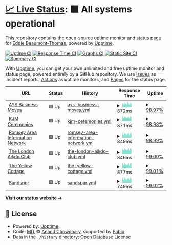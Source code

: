# [📈 Live Status](https://eddiebt.github.io/BTCWebMonitor): <!--live status--> **🟩 All systems operational**

This repository contains the open-source uptime monitor and status page for [Eddie Beaumont-Thomas](http://www.beaumont-thomas.com), powered by [Upptime](https://github.com/upptime/upptime).

[![Uptime CI](https://github.com/eddiebt/BTCWebMonitor/workflows/Uptime%20CI/badge.svg)](https://github.com/eddiebt/BTCWebMonitor/actions?query=workflow%3A%22Uptime+CI%22)
[![Response Time CI](https://github.com/eddiebt/BTCWebMonitor/workflows/Response%20Time%20CI/badge.svg)](https://github.com/eddiebt/BTCWebMonitor/actions?query=workflow%3A%22Response+Time+CI%22)
[![Graphs CI](https://github.com/eddiebt/BTCWebMonitor/workflows/Graphs%20CI/badge.svg)](https://github.com/eddiebt/BTCWebMonitor/actions?query=workflow%3A%22Graphs+CI%22)
[![Static Site CI](https://github.com/eddiebt/BTCWebMonitor/workflows/Static%20Site%20CI/badge.svg)](https://github.com/eddiebt/BTCWebMonitor/actions?query=workflow%3A%22Static+Site+CI%22)
[![Summary CI](https://github.com/eddiebt/BTCWebMonitor/workflows/Summary%20CI/badge.svg)](https://github.com/eddiebt/BTCWebMonitor/actions?query=workflow%3A%22Summary+CI%22)

With [Upptime](https://upptime.js.org), you can get your own unlimited and free uptime monitor and status page, powered entirely by a GitHub repository. We use [Issues](https://github.com/eddiebt/BTCWebMonitor/issues) as incident reports, [Actions](https://github.com/eddiebt/BTCWebMonitor/actions) as uptime monitors, and [Pages](https://eddiebt.github.io/BTCWebMonitor) for the status page.

<!--start: status pages-->
<!-- This summary is generated by Upptime (https://github.com/upptime/upptime) -->
<!-- Do not edit this manually, your changes will be overwritten -->
<!-- prettier-ignore -->
| URL | Status | History | Response Time | Uptime |
| --- | ------ | ------- | ------------- | ------ |
| <img alt="" src="https://icons.duckduckgo.com/ip3/aysbusinessmoves.co.uk.ico" height="13"> [AYS Business Moves](https://aysbusinessmoves.co.uk/) | 🟩 Up | [ays-business-moves.yml](https://github.com/eddiebt/BTCWebMonitor/commits/HEAD/history/ays-business-moves.yml) | <details><summary><img alt="Response time graph" src="./graphs/ays-business-moves/response-time-week.png" height="20"> 872ms</summary><br><a href="https://eddiebt.github.io/BTCWebMonitor/history/ays-business-moves"><img alt="Response time 841" src="https://img.shields.io/endpoint?url=https%3A%2F%2Fraw.githubusercontent.com%2Feddiebt%2FBTCWebMonitor%2FHEAD%2Fapi%2Fays-business-moves%2Fresponse-time.json"></a><br><a href="https://eddiebt.github.io/BTCWebMonitor/history/ays-business-moves"><img alt="24-hour response time 887" src="https://img.shields.io/endpoint?url=https%3A%2F%2Fraw.githubusercontent.com%2Feddiebt%2FBTCWebMonitor%2FHEAD%2Fapi%2Fays-business-moves%2Fresponse-time-day.json"></a><br><a href="https://eddiebt.github.io/BTCWebMonitor/history/ays-business-moves"><img alt="7-day response time 872" src="https://img.shields.io/endpoint?url=https%3A%2F%2Fraw.githubusercontent.com%2Feddiebt%2FBTCWebMonitor%2FHEAD%2Fapi%2Fays-business-moves%2Fresponse-time-week.json"></a><br><a href="https://eddiebt.github.io/BTCWebMonitor/history/ays-business-moves"><img alt="30-day response time 909" src="https://img.shields.io/endpoint?url=https%3A%2F%2Fraw.githubusercontent.com%2Feddiebt%2FBTCWebMonitor%2FHEAD%2Fapi%2Fays-business-moves%2Fresponse-time-month.json"></a><br><a href="https://eddiebt.github.io/BTCWebMonitor/history/ays-business-moves"><img alt="1-year response time 841" src="https://img.shields.io/endpoint?url=https%3A%2F%2Fraw.githubusercontent.com%2Feddiebt%2FBTCWebMonitor%2FHEAD%2Fapi%2Fays-business-moves%2Fresponse-time-year.json"></a></details> | <details><summary><a href="https://eddiebt.github.io/BTCWebMonitor/history/ays-business-moves">98.97%</a></summary><a href="https://eddiebt.github.io/BTCWebMonitor/history/ays-business-moves"><img alt="All-time uptime 99.94%" src="https://img.shields.io/endpoint?url=https%3A%2F%2Fraw.githubusercontent.com%2Feddiebt%2FBTCWebMonitor%2FHEAD%2Fapi%2Fays-business-moves%2Fuptime.json"></a><br><a href="https://eddiebt.github.io/BTCWebMonitor/history/ays-business-moves"><img alt="24-hour uptime 100.00%" src="https://img.shields.io/endpoint?url=https%3A%2F%2Fraw.githubusercontent.com%2Feddiebt%2FBTCWebMonitor%2FHEAD%2Fapi%2Fays-business-moves%2Fuptime-day.json"></a><br><a href="https://eddiebt.github.io/BTCWebMonitor/history/ays-business-moves"><img alt="7-day uptime 98.97%" src="https://img.shields.io/endpoint?url=https%3A%2F%2Fraw.githubusercontent.com%2Feddiebt%2FBTCWebMonitor%2FHEAD%2Fapi%2Fays-business-moves%2Fuptime-week.json"></a><br><a href="https://eddiebt.github.io/BTCWebMonitor/history/ays-business-moves"><img alt="30-day uptime 99.76%" src="https://img.shields.io/endpoint?url=https%3A%2F%2Fraw.githubusercontent.com%2Feddiebt%2FBTCWebMonitor%2FHEAD%2Fapi%2Fays-business-moves%2Fuptime-month.json"></a><br><a href="https://eddiebt.github.io/BTCWebMonitor/history/ays-business-moves"><img alt="1-year uptime 99.94%" src="https://img.shields.io/endpoint?url=https%3A%2F%2Fraw.githubusercontent.com%2Feddiebt%2FBTCWebMonitor%2FHEAD%2Fapi%2Fays-business-moves%2Fuptime-year.json"></a></details>
| <img alt="" src="https://icons.duckduckgo.com/ip3/kjmceremonies.co.uk.ico" height="13"> [KJM Ceremonies](https://kjmceremonies.co.uk/) | 🟩 Up | [kjm-ceremonies.yml](https://github.com/eddiebt/BTCWebMonitor/commits/HEAD/history/kjm-ceremonies.yml) | <details><summary><img alt="Response time graph" src="./graphs/kjm-ceremonies/response-time-week.png" height="20"> 871ms</summary><br><a href="https://eddiebt.github.io/BTCWebMonitor/history/kjm-ceremonies"><img alt="Response time 858" src="https://img.shields.io/endpoint?url=https%3A%2F%2Fraw.githubusercontent.com%2Feddiebt%2FBTCWebMonitor%2FHEAD%2Fapi%2Fkjm-ceremonies%2Fresponse-time.json"></a><br><a href="https://eddiebt.github.io/BTCWebMonitor/history/kjm-ceremonies"><img alt="24-hour response time 940" src="https://img.shields.io/endpoint?url=https%3A%2F%2Fraw.githubusercontent.com%2Feddiebt%2FBTCWebMonitor%2FHEAD%2Fapi%2Fkjm-ceremonies%2Fresponse-time-day.json"></a><br><a href="https://eddiebt.github.io/BTCWebMonitor/history/kjm-ceremonies"><img alt="7-day response time 871" src="https://img.shields.io/endpoint?url=https%3A%2F%2Fraw.githubusercontent.com%2Feddiebt%2FBTCWebMonitor%2FHEAD%2Fapi%2Fkjm-ceremonies%2Fresponse-time-week.json"></a><br><a href="https://eddiebt.github.io/BTCWebMonitor/history/kjm-ceremonies"><img alt="30-day response time 839" src="https://img.shields.io/endpoint?url=https%3A%2F%2Fraw.githubusercontent.com%2Feddiebt%2FBTCWebMonitor%2FHEAD%2Fapi%2Fkjm-ceremonies%2Fresponse-time-month.json"></a><br><a href="https://eddiebt.github.io/BTCWebMonitor/history/kjm-ceremonies"><img alt="1-year response time 858" src="https://img.shields.io/endpoint?url=https%3A%2F%2Fraw.githubusercontent.com%2Feddiebt%2FBTCWebMonitor%2FHEAD%2Fapi%2Fkjm-ceremonies%2Fresponse-time-year.json"></a></details> | <details><summary><a href="https://eddiebt.github.io/BTCWebMonitor/history/kjm-ceremonies">98.98%</a></summary><a href="https://eddiebt.github.io/BTCWebMonitor/history/kjm-ceremonies"><img alt="All-time uptime 99.94%" src="https://img.shields.io/endpoint?url=https%3A%2F%2Fraw.githubusercontent.com%2Feddiebt%2FBTCWebMonitor%2FHEAD%2Fapi%2Fkjm-ceremonies%2Fuptime.json"></a><br><a href="https://eddiebt.github.io/BTCWebMonitor/history/kjm-ceremonies"><img alt="24-hour uptime 100.00%" src="https://img.shields.io/endpoint?url=https%3A%2F%2Fraw.githubusercontent.com%2Feddiebt%2FBTCWebMonitor%2FHEAD%2Fapi%2Fkjm-ceremonies%2Fuptime-day.json"></a><br><a href="https://eddiebt.github.io/BTCWebMonitor/history/kjm-ceremonies"><img alt="7-day uptime 98.98%" src="https://img.shields.io/endpoint?url=https%3A%2F%2Fraw.githubusercontent.com%2Feddiebt%2FBTCWebMonitor%2FHEAD%2Fapi%2Fkjm-ceremonies%2Fuptime-week.json"></a><br><a href="https://eddiebt.github.io/BTCWebMonitor/history/kjm-ceremonies"><img alt="30-day uptime 99.72%" src="https://img.shields.io/endpoint?url=https%3A%2F%2Fraw.githubusercontent.com%2Feddiebt%2FBTCWebMonitor%2FHEAD%2Fapi%2Fkjm-ceremonies%2Fuptime-month.json"></a><br><a href="https://eddiebt.github.io/BTCWebMonitor/history/kjm-ceremonies"><img alt="1-year uptime 99.94%" src="https://img.shields.io/endpoint?url=https%3A%2F%2Fraw.githubusercontent.com%2Feddiebt%2FBTCWebMonitor%2FHEAD%2Fapi%2Fkjm-ceremonies%2Fuptime-year.json"></a></details>
| <img alt="" src="https://icons.duckduckgo.com/ip3/romseyareainfo.net.ico" height="13"> [Romsey Area Information Network](https://romseyareainfo.net/) | 🟩 Up | [romsey-area-information-network.yml](https://github.com/eddiebt/BTCWebMonitor/commits/HEAD/history/romsey-area-information-network.yml) | <details><summary><img alt="Response time graph" src="./graphs/romsey-area-information-network/response-time-week.png" height="20"> 849ms</summary><br><a href="https://eddiebt.github.io/BTCWebMonitor/history/romsey-area-information-network"><img alt="Response time 800" src="https://img.shields.io/endpoint?url=https%3A%2F%2Fraw.githubusercontent.com%2Feddiebt%2FBTCWebMonitor%2FHEAD%2Fapi%2Fromsey-area-information-network%2Fresponse-time.json"></a><br><a href="https://eddiebt.github.io/BTCWebMonitor/history/romsey-area-information-network"><img alt="24-hour response time 961" src="https://img.shields.io/endpoint?url=https%3A%2F%2Fraw.githubusercontent.com%2Feddiebt%2FBTCWebMonitor%2FHEAD%2Fapi%2Fromsey-area-information-network%2Fresponse-time-day.json"></a><br><a href="https://eddiebt.github.io/BTCWebMonitor/history/romsey-area-information-network"><img alt="7-day response time 849" src="https://img.shields.io/endpoint?url=https%3A%2F%2Fraw.githubusercontent.com%2Feddiebt%2FBTCWebMonitor%2FHEAD%2Fapi%2Fromsey-area-information-network%2Fresponse-time-week.json"></a><br><a href="https://eddiebt.github.io/BTCWebMonitor/history/romsey-area-information-network"><img alt="30-day response time 821" src="https://img.shields.io/endpoint?url=https%3A%2F%2Fraw.githubusercontent.com%2Feddiebt%2FBTCWebMonitor%2FHEAD%2Fapi%2Fromsey-area-information-network%2Fresponse-time-month.json"></a><br><a href="https://eddiebt.github.io/BTCWebMonitor/history/romsey-area-information-network"><img alt="1-year response time 800" src="https://img.shields.io/endpoint?url=https%3A%2F%2Fraw.githubusercontent.com%2Feddiebt%2FBTCWebMonitor%2FHEAD%2Fapi%2Fromsey-area-information-network%2Fresponse-time-year.json"></a></details> | <details><summary><a href="https://eddiebt.github.io/BTCWebMonitor/history/romsey-area-information-network">98.99%</a></summary><a href="https://eddiebt.github.io/BTCWebMonitor/history/romsey-area-information-network"><img alt="All-time uptime 99.94%" src="https://img.shields.io/endpoint?url=https%3A%2F%2Fraw.githubusercontent.com%2Feddiebt%2FBTCWebMonitor%2FHEAD%2Fapi%2Fromsey-area-information-network%2Fuptime.json"></a><br><a href="https://eddiebt.github.io/BTCWebMonitor/history/romsey-area-information-network"><img alt="24-hour uptime 100.00%" src="https://img.shields.io/endpoint?url=https%3A%2F%2Fraw.githubusercontent.com%2Feddiebt%2FBTCWebMonitor%2FHEAD%2Fapi%2Fromsey-area-information-network%2Fuptime-day.json"></a><br><a href="https://eddiebt.github.io/BTCWebMonitor/history/romsey-area-information-network"><img alt="7-day uptime 98.99%" src="https://img.shields.io/endpoint?url=https%3A%2F%2Fraw.githubusercontent.com%2Feddiebt%2FBTCWebMonitor%2FHEAD%2Fapi%2Fromsey-area-information-network%2Fuptime-week.json"></a><br><a href="https://eddiebt.github.io/BTCWebMonitor/history/romsey-area-information-network"><img alt="30-day uptime 99.77%" src="https://img.shields.io/endpoint?url=https%3A%2F%2Fraw.githubusercontent.com%2Feddiebt%2FBTCWebMonitor%2FHEAD%2Fapi%2Fromsey-area-information-network%2Fuptime-month.json"></a><br><a href="https://eddiebt.github.io/BTCWebMonitor/history/romsey-area-information-network"><img alt="1-year uptime 99.94%" src="https://img.shields.io/endpoint?url=https%3A%2F%2Fraw.githubusercontent.com%2Feddiebt%2FBTCWebMonitor%2FHEAD%2Fapi%2Fromsey-area-information-network%2Fuptime-year.json"></a></details>
| <img alt="" src="https://icons.duckduckgo.com/ip3/thelondonaikidoclub.co.uk.ico" height="13"> [The London Aikdo Club](https://thelondonaikidoclub.co.uk/) | 🟩 Up | [the-london-aikdo-club.yml](https://github.com/eddiebt/BTCWebMonitor/commits/HEAD/history/the-london-aikdo-club.yml) | <details><summary><img alt="Response time graph" src="./graphs/the-london-aikdo-club/response-time-week.png" height="20"> 846ms</summary><br><a href="https://eddiebt.github.io/BTCWebMonitor/history/the-london-aikdo-club"><img alt="Response time 795" src="https://img.shields.io/endpoint?url=https%3A%2F%2Fraw.githubusercontent.com%2Feddiebt%2FBTCWebMonitor%2FHEAD%2Fapi%2Fthe-london-aikdo-club%2Fresponse-time.json"></a><br><a href="https://eddiebt.github.io/BTCWebMonitor/history/the-london-aikdo-club"><img alt="24-hour response time 933" src="https://img.shields.io/endpoint?url=https%3A%2F%2Fraw.githubusercontent.com%2Feddiebt%2FBTCWebMonitor%2FHEAD%2Fapi%2Fthe-london-aikdo-club%2Fresponse-time-day.json"></a><br><a href="https://eddiebt.github.io/BTCWebMonitor/history/the-london-aikdo-club"><img alt="7-day response time 846" src="https://img.shields.io/endpoint?url=https%3A%2F%2Fraw.githubusercontent.com%2Feddiebt%2FBTCWebMonitor%2FHEAD%2Fapi%2Fthe-london-aikdo-club%2Fresponse-time-week.json"></a><br><a href="https://eddiebt.github.io/BTCWebMonitor/history/the-london-aikdo-club"><img alt="30-day response time 949" src="https://img.shields.io/endpoint?url=https%3A%2F%2Fraw.githubusercontent.com%2Feddiebt%2FBTCWebMonitor%2FHEAD%2Fapi%2Fthe-london-aikdo-club%2Fresponse-time-month.json"></a><br><a href="https://eddiebt.github.io/BTCWebMonitor/history/the-london-aikdo-club"><img alt="1-year response time 795" src="https://img.shields.io/endpoint?url=https%3A%2F%2Fraw.githubusercontent.com%2Feddiebt%2FBTCWebMonitor%2FHEAD%2Fapi%2Fthe-london-aikdo-club%2Fresponse-time-year.json"></a></details> | <details><summary><a href="https://eddiebt.github.io/BTCWebMonitor/history/the-london-aikdo-club">99.00%</a></summary><a href="https://eddiebt.github.io/BTCWebMonitor/history/the-london-aikdo-club"><img alt="All-time uptime 99.94%" src="https://img.shields.io/endpoint?url=https%3A%2F%2Fraw.githubusercontent.com%2Feddiebt%2FBTCWebMonitor%2FHEAD%2Fapi%2Fthe-london-aikdo-club%2Fuptime.json"></a><br><a href="https://eddiebt.github.io/BTCWebMonitor/history/the-london-aikdo-club"><img alt="24-hour uptime 100.00%" src="https://img.shields.io/endpoint?url=https%3A%2F%2Fraw.githubusercontent.com%2Feddiebt%2FBTCWebMonitor%2FHEAD%2Fapi%2Fthe-london-aikdo-club%2Fuptime-day.json"></a><br><a href="https://eddiebt.github.io/BTCWebMonitor/history/the-london-aikdo-club"><img alt="7-day uptime 99.00%" src="https://img.shields.io/endpoint?url=https%3A%2F%2Fraw.githubusercontent.com%2Feddiebt%2FBTCWebMonitor%2FHEAD%2Fapi%2Fthe-london-aikdo-club%2Fuptime-week.json"></a><br><a href="https://eddiebt.github.io/BTCWebMonitor/history/the-london-aikdo-club"><img alt="30-day uptime 99.77%" src="https://img.shields.io/endpoint?url=https%3A%2F%2Fraw.githubusercontent.com%2Feddiebt%2FBTCWebMonitor%2FHEAD%2Fapi%2Fthe-london-aikdo-club%2Fuptime-month.json"></a><br><a href="https://eddiebt.github.io/BTCWebMonitor/history/the-london-aikdo-club"><img alt="1-year uptime 99.94%" src="https://img.shields.io/endpoint?url=https%3A%2F%2Fraw.githubusercontent.com%2Feddiebt%2FBTCWebMonitor%2FHEAD%2Fapi%2Fthe-london-aikdo-club%2Fuptime-year.json"></a></details>
| <img alt="" src="https://icons.duckduckgo.com/ip3/theyellowcottage.co.uk.ico" height="13"> [The Yellow Cottage](https://theyellowcottage.co.uk/) | 🟩 Up | [the-yellow-cottage.yml](https://github.com/eddiebt/BTCWebMonitor/commits/HEAD/history/the-yellow-cottage.yml) | <details><summary><img alt="Response time graph" src="./graphs/the-yellow-cottage/response-time-week.png" height="20"> 877ms</summary><br><a href="https://eddiebt.github.io/BTCWebMonitor/history/the-yellow-cottage"><img alt="Response time 838" src="https://img.shields.io/endpoint?url=https%3A%2F%2Fraw.githubusercontent.com%2Feddiebt%2FBTCWebMonitor%2FHEAD%2Fapi%2Fthe-yellow-cottage%2Fresponse-time.json"></a><br><a href="https://eddiebt.github.io/BTCWebMonitor/history/the-yellow-cottage"><img alt="24-hour response time 1009" src="https://img.shields.io/endpoint?url=https%3A%2F%2Fraw.githubusercontent.com%2Feddiebt%2FBTCWebMonitor%2FHEAD%2Fapi%2Fthe-yellow-cottage%2Fresponse-time-day.json"></a><br><a href="https://eddiebt.github.io/BTCWebMonitor/history/the-yellow-cottage"><img alt="7-day response time 877" src="https://img.shields.io/endpoint?url=https%3A%2F%2Fraw.githubusercontent.com%2Feddiebt%2FBTCWebMonitor%2FHEAD%2Fapi%2Fthe-yellow-cottage%2Fresponse-time-week.json"></a><br><a href="https://eddiebt.github.io/BTCWebMonitor/history/the-yellow-cottage"><img alt="30-day response time 878" src="https://img.shields.io/endpoint?url=https%3A%2F%2Fraw.githubusercontent.com%2Feddiebt%2FBTCWebMonitor%2FHEAD%2Fapi%2Fthe-yellow-cottage%2Fresponse-time-month.json"></a><br><a href="https://eddiebt.github.io/BTCWebMonitor/history/the-yellow-cottage"><img alt="1-year response time 838" src="https://img.shields.io/endpoint?url=https%3A%2F%2Fraw.githubusercontent.com%2Feddiebt%2FBTCWebMonitor%2FHEAD%2Fapi%2Fthe-yellow-cottage%2Fresponse-time-year.json"></a></details> | <details><summary><a href="https://eddiebt.github.io/BTCWebMonitor/history/the-yellow-cottage">99.01%</a></summary><a href="https://eddiebt.github.io/BTCWebMonitor/history/the-yellow-cottage"><img alt="All-time uptime 99.94%" src="https://img.shields.io/endpoint?url=https%3A%2F%2Fraw.githubusercontent.com%2Feddiebt%2FBTCWebMonitor%2FHEAD%2Fapi%2Fthe-yellow-cottage%2Fuptime.json"></a><br><a href="https://eddiebt.github.io/BTCWebMonitor/history/the-yellow-cottage"><img alt="24-hour uptime 100.00%" src="https://img.shields.io/endpoint?url=https%3A%2F%2Fraw.githubusercontent.com%2Feddiebt%2FBTCWebMonitor%2FHEAD%2Fapi%2Fthe-yellow-cottage%2Fuptime-day.json"></a><br><a href="https://eddiebt.github.io/BTCWebMonitor/history/the-yellow-cottage"><img alt="7-day uptime 99.01%" src="https://img.shields.io/endpoint?url=https%3A%2F%2Fraw.githubusercontent.com%2Feddiebt%2FBTCWebMonitor%2FHEAD%2Fapi%2Fthe-yellow-cottage%2Fuptime-week.json"></a><br><a href="https://eddiebt.github.io/BTCWebMonitor/history/the-yellow-cottage"><img alt="30-day uptime 99.77%" src="https://img.shields.io/endpoint?url=https%3A%2F%2Fraw.githubusercontent.com%2Feddiebt%2FBTCWebMonitor%2FHEAD%2Fapi%2Fthe-yellow-cottage%2Fuptime-month.json"></a><br><a href="https://eddiebt.github.io/BTCWebMonitor/history/the-yellow-cottage"><img alt="1-year uptime 99.94%" src="https://img.shields.io/endpoint?url=https%3A%2F%2Fraw.githubusercontent.com%2Feddiebt%2FBTCWebMonitor%2FHEAD%2Fapi%2Fthe-yellow-cottage%2Fuptime-year.json"></a></details>
| <img alt="" src="https://icons.duckduckgo.com/ip3/sandspur.co.uk.ico" height="13"> [Sandspur](https://sandspur.co.uk/) | 🟩 Up | [sandspur.yml](https://github.com/eddiebt/BTCWebMonitor/commits/HEAD/history/sandspur.yml) | <details><summary><img alt="Response time graph" src="./graphs/sandspur/response-time-week.png" height="20"> 749ms</summary><br><a href="https://eddiebt.github.io/BTCWebMonitor/history/sandspur"><img alt="Response time 751" src="https://img.shields.io/endpoint?url=https%3A%2F%2Fraw.githubusercontent.com%2Feddiebt%2FBTCWebMonitor%2FHEAD%2Fapi%2Fsandspur%2Fresponse-time.json"></a><br><a href="https://eddiebt.github.io/BTCWebMonitor/history/sandspur"><img alt="24-hour response time 808" src="https://img.shields.io/endpoint?url=https%3A%2F%2Fraw.githubusercontent.com%2Feddiebt%2FBTCWebMonitor%2FHEAD%2Fapi%2Fsandspur%2Fresponse-time-day.json"></a><br><a href="https://eddiebt.github.io/BTCWebMonitor/history/sandspur"><img alt="7-day response time 749" src="https://img.shields.io/endpoint?url=https%3A%2F%2Fraw.githubusercontent.com%2Feddiebt%2FBTCWebMonitor%2FHEAD%2Fapi%2Fsandspur%2Fresponse-time-week.json"></a><br><a href="https://eddiebt.github.io/BTCWebMonitor/history/sandspur"><img alt="30-day response time 731" src="https://img.shields.io/endpoint?url=https%3A%2F%2Fraw.githubusercontent.com%2Feddiebt%2FBTCWebMonitor%2FHEAD%2Fapi%2Fsandspur%2Fresponse-time-month.json"></a><br><a href="https://eddiebt.github.io/BTCWebMonitor/history/sandspur"><img alt="1-year response time 751" src="https://img.shields.io/endpoint?url=https%3A%2F%2Fraw.githubusercontent.com%2Feddiebt%2FBTCWebMonitor%2FHEAD%2Fapi%2Fsandspur%2Fresponse-time-year.json"></a></details> | <details><summary><a href="https://eddiebt.github.io/BTCWebMonitor/history/sandspur">99.02%</a></summary><a href="https://eddiebt.github.io/BTCWebMonitor/history/sandspur"><img alt="All-time uptime 99.95%" src="https://img.shields.io/endpoint?url=https%3A%2F%2Fraw.githubusercontent.com%2Feddiebt%2FBTCWebMonitor%2FHEAD%2Fapi%2Fsandspur%2Fuptime.json"></a><br><a href="https://eddiebt.github.io/BTCWebMonitor/history/sandspur"><img alt="24-hour uptime 100.00%" src="https://img.shields.io/endpoint?url=https%3A%2F%2Fraw.githubusercontent.com%2Feddiebt%2FBTCWebMonitor%2FHEAD%2Fapi%2Fsandspur%2Fuptime-day.json"></a><br><a href="https://eddiebt.github.io/BTCWebMonitor/history/sandspur"><img alt="7-day uptime 99.02%" src="https://img.shields.io/endpoint?url=https%3A%2F%2Fraw.githubusercontent.com%2Feddiebt%2FBTCWebMonitor%2FHEAD%2Fapi%2Fsandspur%2Fuptime-week.json"></a><br><a href="https://eddiebt.github.io/BTCWebMonitor/history/sandspur"><img alt="30-day uptime 99.77%" src="https://img.shields.io/endpoint?url=https%3A%2F%2Fraw.githubusercontent.com%2Feddiebt%2FBTCWebMonitor%2FHEAD%2Fapi%2Fsandspur%2Fuptime-month.json"></a><br><a href="https://eddiebt.github.io/BTCWebMonitor/history/sandspur"><img alt="1-year uptime 99.95%" src="https://img.shields.io/endpoint?url=https%3A%2F%2Fraw.githubusercontent.com%2Feddiebt%2FBTCWebMonitor%2FHEAD%2Fapi%2Fsandspur%2Fuptime-year.json"></a></details>

<!--end: status pages-->

[**Visit our status website →**](https://eddiebt.github.io/BTCWebMonitor)

## 📄 License

- Powered by: [Upptime](https://github.com/upptime/upptime)
- Code: [MIT](./LICENSE) © [Anand Chowdhary](https://anandchowdhary.com), supported by [Pabio](https://pabio.com)
- Data in the `./history` directory: [Open Database License](https://opendatacommons.org/licenses/odbl/1-0/)
